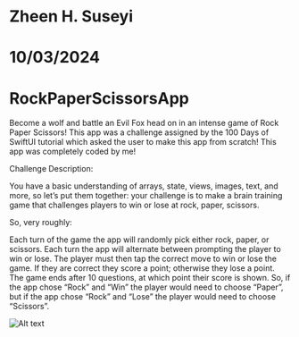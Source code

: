 # Zheen H. Suseyi
# 10/03/2024
# RockPaperScissorsApp


Become a wolf and battle an Evil Fox head on in an intense game of Rock Paper Scissors! This app was a challenge assigned by the 100 Days of SwiftUI tutorial which asked the user to make this app from scratch! This app was completely coded by me!

Challenge Description: 

You have a basic understanding of arrays, state, views, images, text, and more, so let’s put them together: your challenge is to make a brain training game that challenges players to win or lose at rock, paper, scissors.

So, very roughly:

Each turn of the game the app will randomly pick either rock, paper, or scissors.
Each turn the app will alternate between prompting the player to win or lose.
The player must then tap the correct move to win or lose the game.
If they are correct they score a point; otherwise they lose a point.
The game ends after 10 questions, at which point their score is shown.
So, if the app chose “Rock” and “Win” the player would need to choose “Paper”, but if the app chose “Rock” and “Lose” the player would need to choose “Scissors”.


![Alt text](https://github.com/zheensuseyi/RockPaperScissorsApp/blob/main/RPSappgif-ezgif.com-optimize.gif
)

